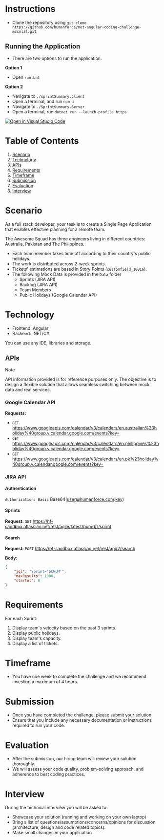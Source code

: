 # Instructions


- Clone the repository using `git clone https://github.com/humanforce/net-angular-coding-challenge-mccolal.git`

## Running the Application
- There are two options to run the application.

**Option 1**
- Open `run.bat`

**Option 2**
- Navigate to `./sprintSummary.client`
- Open a terminal, and run `npm i`
- Navigate to `./SprintSummary.Server`
- Open a terminal, run `dotnet run --launch-profile https`


[![Open in Visual Studio Code](https://classroom.github.com/assets/open-in-vscode-718a45dd9cf7e7f842a935f5ebbe5719a5e09af4491e668f4dbf3b35d5cca122.svg)](https://classroom.github.com/online_ide?assignment_repo_id=14343114&assignment_repo_type=AssignmentRepo)
# Table of Contents
1. [Scenario](#scenario)
2. [Technology](#technology)
3. [APIs](#apis)
4. [Requirements](#requirements)
5. [Timeframe](#timeframe)
6. [Submission](#submission)
7. [Evaluation](#evaluation)
8. [Interview](#interview)

# Scenario

As a full stack developer, your task is to create a Single Page Application that enables effective planning for a remote team.

The Awesome Squad has three engineers living in different countries: Australia, Pakistan and The Philippines.

- Each team member takes time off according to their country's public holidays.
- The work is distributed across 2-week sprints.
- Tickets' estimations are based in Story Points (`customfield_10016`).
- The following Mock Data is provided in the `Data` folder
  - Sprints (JIRA API)
  - Backlog (JIRA API)
  - Team Members
  - Public Holidays (Google Calendar API)

# Technology

- Frontend: Angular
- Backend: .NET/C#

You can use any IDE, libraries and storage.

## APIs
> [!NOTE]  
> API information provided is for reference purposes only. The objective is to design a flexible solution that allows seamless switching between mock data and real services.

### Google Calendar API

**Requests:**
- `GET` https://www.googleapis.com/calendar/v3/calendars/en.australian%23holiday%40group.v.calendar.google.com/events?key=
- `GET` https://www.googleapis.com/calendar/v3/calendars/en.philippines%23holiday%40group.v.calendar.google.com/events?key=
- `GET` https://www.googleapis.com/calendar/v3/calendars/en.pk%23holiday%40group.v.calendar.google.com/events?key=


### JIRA API

#### Authentication

`Authorization: Basic` Base64(user@humanforce.com:[key](https://id.atlassian.com/manage-profile/security/api-tokens))

#### Sprints
**Request:** `GET` https://hf-sandbox.atlassian.net/rest/agile/latest/board/1/sprint

#### Search
**Request:** `POST` https://hf-sandbox.atlassian.net/rest/api/2/search

**Body:**
```json
{
    "jql": "Sprint='SCRUM'",
    "maxResults": 1000,
    "startAt": 0
}
```


# Requirements

For each Sprint:
1. Display team's velocity based on the past 3 sprints.
2. Display public holidays.
3. Display team's capacity.
4. Display a list of tickets.

# Timeframe
- You have one week to complete the challenge and we recommend investing a maximum of 4 hours.

# Submission
- Once you have completed the challenge, please submit your solution.
- Ensure that you include any necessary documentation or instructions required to run your code.

# Evaluation
- After the submission, our hiring team will review your solution thoroughly.
- We will assess your code quality, problem-solving approach, and adherence to best coding practices.

# Interview
During the technical interview you will be asked to:

- Showcase your solution (running and working on your own laptop)
- Bring a list of questions/assumptions/concerns/opinions for discussion (architecture, design and code related topics).
- Make small changes in your application



